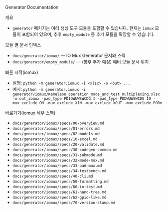 Generator Documentation

개요
- `generator` 패키지는 여러 생성 도구 모듈을 포함할 수 있습니다. 현재는 `iomux` 모듈이 포함되어 있으며, 추후 `empty_module` 등 추가 모듈을 확장할 수 있습니다.

모듈 별 문서 인덱스
- `docs/generator/iomux/` — IO Mux Generator 문서와 스펙
- `docs/generator/empty_module/` — (향후 추가 예정) 예비 모듈 문서 위치

빠른 시작(iomux)
- 실행: `python -m generator.iomux -i <xlsx> -o <out> ...`
- 예시: `python -m generator.iomux -i generator/iomux/Kameleon_operation_mode_and_test_multiplexing.xlsx -o out_iomux -pad_type PDIDWUWSWCDG I -pad_type PDDWUWSWCDG IO -mux_exclude OM -mux_exclude XIN -mux_exclude XOUT -mux_exclude PORn`

바로가기(iomux 세부 스펙)
- `docs/generator/iomux/specs/00-overview.md`
- `docs/generator/iomux/specs/01-errors.md`
- `docs/generator/iomux/specs/02-models.md`
- `docs/generator/iomux/specs/10-excel.md`
- `docs/generator/iomux/specs/20-validate.md`
- `docs/generator/iomux/specs/30-codegen-common.md`
- `docs/generator/iomux/specs/31-submode.md`
- `docs/generator/iomux/specs/32-mode-mux.md`
- `docs/generator/iomux/specs/33-pad-mux.md`
- `docs/generator/iomux/specs/34-testbench.md`
- `docs/generator/iomux/specs/40-cli.md`
- `docs/generator/iomux/specs/50-formatting.md`
- `docs/generator/iomux/specs/60-io-test.md`
- `docs/generator/iomux/specs/61-nand-tree.md`
- `docs/generator/iomux/specs/62-gpio-like.md`
- `docs/generator/iomux/specs/70-version-stamp.md`
